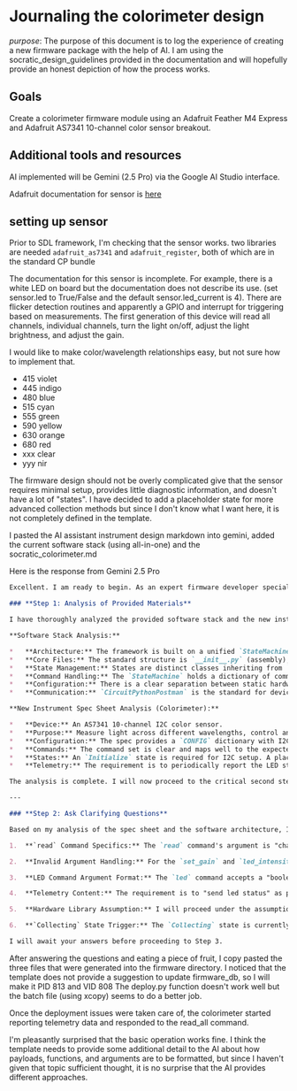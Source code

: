 # Journaling the colorimeter design

*purpose*: The purpose of this document is to log the experience of creating a new firmware package with the help of AI. I am using the socratic_design_guidelines provided in the documentation and will hopefully provide an honest depiction of how the process works.

## Goals

Create a colorimeter firmware module using an Adafruit Feather M4 Express and Adafruit AS7341 10-channel color sensor breakout.

## Additional tools and resources

AI implemented will be Gemini (2.5 Pro) via the Google AI Studio interface.

Adafruit documentation for sensor is [here](https://www.adafruit.com/product/4698)

## setting up sensor

Prior to SDL framework, I'm checking that the sensor works. two libraries are needed `adafruit_as7341` and `adafruit_register`, both of which are in the standard CP bundle

The documentation for this sensor is incomplete. For example, there is a white LED on board but the documentation does not describe its use. (set sensor.led to True/False and the default sensor.led_current is 4). There are flicker detection routines and apparently a GPIO and interrupt for triggering based on measurements. The first generation of this device will read all channels, individual channels, turn the light on/off, adjust the light brightness, and adjust the gain.

I would like to make color/wavelength relationships easy, but not sure how to implement that. 
- 415 violet
- 445 indigo
- 480 blue
- 515 cyan
- 555 green
- 590 yellow
- 630 orange
- 680 red
- xxx clear
- yyy nir

The firmware design should not be overly complicated give that the sensor requires minimal setup, provides little diagnostic information, and doesn't have a lot of "states". I have decided to add a placeholder state for more advanced collection methods but since I don't know what I want here, it is not completely defined in the template.

I pasted the AI assistant instrument design markdown into gemini, added the current software stack (using all-in-one) and the socratic_colorimeter.md

Here is the response from Gemini 2.5 Pro

``` markdown
Excellent. I am ready to begin. As an expert firmware developer specializing in this framework, I will follow the prescribed process precisely.

### **Step 1: Analysis of Provided Materials**

I have thoroughly analyzed the provided software stack and the new instrument design spec sheet.

**Software Stack Analysis:**

*   **Architecture:** The framework is built on a unified `StateMachine` class. Each instrument is a self-contained module with a single `machine` instance.
*   **Core Files:** The standard structure is `__init__.py` (assembly), `states.py` (behavior), and `handlers.py` (commands).
*   **State Management:** States are distinct classes inheriting from `State`. The framework provides common states like `GenericIdle` and `GenericError`, which should be used to reduce boilerplate. `GenericIdle` is particularly important as it handles periodic telemetry and command listening via the `listen_for_instructions` helper.
*   **Command Handling:** The `StateMachine` holds a dictionary of commands. Handlers are simple functions that take `machine` and `payload` as arguments. They are responsible for changing flags, triggering state transitions, and sending response messages.
*   **Configuration:** There is a clear separation between static hardware configuration (in a `CONFIG` dictionary, attached to `machine.config`) and dynamic runtime variables (in `machine.flags`).
*   **Communication:** `CircuitPythonPostman` is the standard for device-side communication. All messages are `Message` objects serialized to JSON.

**New Instrument Spec Sheet Analysis (Colorimeter):**

*   **Device:** An AS7341 10-channel I2C color sensor.
*   **Purpose:** Measure light across different wavelengths, control an onboard LED, and adjust sensor gain.
*   **Configuration:** The spec provides a `CONFIG` dictionary with I2C pins, default gain, and default LED intensity. I note a minor syntax error (missing commas), which I will correct.
*   **Commands:** The command set is clear and maps well to the expected capabilities of the AS7341 sensor library. The arguments and success conditions are defined.
*   **States:** An `Initialize` state is required for I2C setup. A placeholder `Collecting` state is requested. The standard `Idle` and `Error` states will also be necessary.
*   **Telemetry:** The requirement is to periodically report the LED status.

The analysis is complete. I will now proceed to the critical second step.

---

### **Step 2: Ask Clarifying Questions**

Based on my analysis of the spec sheet and the software architecture, I have identified several areas that require clarification to ensure the firmware is robust and behaves as expected. Please provide answers to the following questions:

1.  **`read` Command Specifics:** The `read` command's argument is "channel (color)". The spec sheet log mentions specific wavelengths and colors (e.g., "415 violet"). For a user-friendly API, should the host send a simple color string (e.g., `"violet"`, `"blue"`, `"green"`)? If so, could you confirm the complete list of desired channel strings? My proposed list is: `"violet"`, `"indigo"`, `"blue"`, `"cyan"`, `"green"`, `"yellow"`, `"orange"`, `"red"`, `"clear"`, and `"nir"`.

2.  **Invalid Argument Handling:** For the `set_gain` and `led_intensity` commands, the spec defines valid argument ranges. If the host sends a value outside of these ranges (e.g., a gain of `10` or an intensity of `15`), what is the desired behavior? My recommendation, based on the framework's design, is to reject the command and reply with a `PROBLEM` message containing an error description. Is this correct?

3.  **LED Command Argument Format:** The `led` command accepts a "boolean" argument. To ensure robust parsing, what specific format should be expected from the host? Common options are JSON booleans (`true`/`false`), integers (`1`/`0`), or strings (`"on"`/`"off"`). Please specify the preferred format.

4.  **Telemetry Content:** The requirement is to "send led status" as periodic telemetry. Should this telemetry packet include only the on/off state of the LED, or should it also include the current LED intensity setting for a more complete status update?

5.  **Hardware Library Assumption:** I will proceed under the assumption that the firmware should use the standard Adafruit CircuitPython library for this sensor (`adafruit_as7341`). Please confirm if this is the correct library to use.

6.  **`Collecting` State Trigger:** The `Collecting` state is currently a placeholder. To create a useful skeleton, how will this state eventually be entered? Will it be triggered by a new command (e.g., `start_collection`)? For now, I will create the state class, but it will not be reachable. Is this the correct approach?

I will await your answers before proceeding to Step 3.
```

After answering the questions and eating a piece of fruit, I copy pasted the three files that were generated into the firmware directory. I noticed that the template does not provide a suggestion to update firmware_db, so I will make it PID 813 and VID 808  The deploy.py function doesn't work well but the batch file (using xcopy) seems to do a better job.

Once the deployment issues were taken care of, the colorimeter started reporting telemetry data and responded to the read_all command.

I'm pleasantly surprised that the basic operation works fine. I think the template needs to provide some additional detail to the AI about how payloads, functions, and arguments are to be formatted, but since I haven't given that topic sufficient thought, it is no surprise that the AI provides different approaches.
